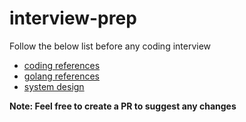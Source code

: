 # interview-prep

Follow the below list before any coding interview

* [coding references](./technical/coding/references.md)
* [golang references](./technical/golang/references.md)
* [system design](./technical/system_design/references.md)

**Note: Feel free to create a PR to suggest any changes**
